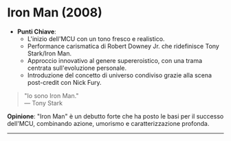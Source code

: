 # Iron Man (2008)

- **Punti Chiave**: 
  - L'inizio dell'MCU con un tono fresco e realistico.
  - Performance carismatica di Robert Downey Jr. che ridefinisce Tony Stark/Iron Man.
  - Approccio innovativo al genere supereroistico, con una trama centrata sull'evoluzione personale.
  - Introduzione del concetto di universo condiviso grazie alla scena post-credit con Nick Fury.

> "Io sono Iron Man."  
> — Tony Stark

**Opinione**: "Iron Man" è un debutto forte che ha posto le basi per il successo dell'MCU, combinando azione, umorismo e caratterizzazione profonda.

---